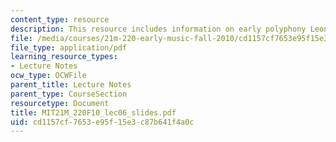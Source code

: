 ```yaml
---
content_type: resource
description: This resource includes information on early polyphony Leonin.
file: /media/courses/21m-220-early-music-fall-2010/cd1157cf7653e95f15e3c87b641f4a0c_MIT21M_220F10_lec06_slides.pdf
file_type: application/pdf
learning_resource_types:
- Lecture Notes
ocw_type: OCWFile
parent_title: Lecture Notes
parent_type: CourseSection
resourcetype: Document
title: MIT21M_220F10_lec06_slides.pdf
uid: cd1157cf-7653-e95f-15e3-c87b641f4a0c
---
```

